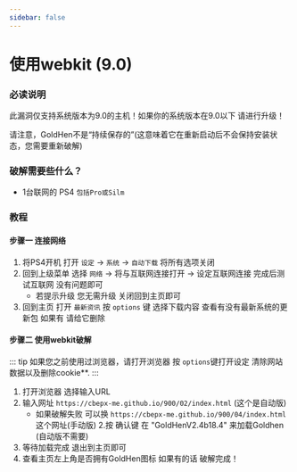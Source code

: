 ```yaml
---
sidebar: false
---
```


# 使用webkit (9.0)

### 必读说明

此漏洞仅支持系统版本为9.0的主机！如果你的系统版本在9.0以下 请进行升级！

请注意，GoldHen不是“持续保存的”(这意味着它在重新启动后不会保持安装状态，您需要重新破解)


### 破解需要些什么？

* 1台联网的 PS4 `包括Pro或Silm`

### 教程

#### 步骤一 连接网络

1. 将PS4开机 打开 `设定` → `系统` → `自动下载` 将所有选项关闭
2. 回到上级菜单 选择 `网络` → 将与互联网连接打开  → 设定互联网连接 完成后测试互联网 没有问题即可
    + 若提示升级 您无需升级 关闭回到主页即可
3. 回到主页 打开 `最新资讯` 按 `options` 键
选择下载内容 查看有没有最新系统的更新包 如果有 请给它删除

#### 步骤二 使用webkit破解

::: tip
如果您之前使用过浏览器，请打开浏览器 按 `options`键打开设定 清除网站数据以及删除cookie**. 
:::

1. 打开浏览器 选择输入URL
2. 输入网址 `https://cbepx-me.github.io/900/02/index.html` (这个是自动版)
    + 如果破解失败 可以换 `https://cbepx-me.github.io/900/04/index.html` 这个网址(手动版)
2.按 确认键 在 "GoldHenV2.4b18.4" 来加载Goldhen (自动版不需要)
4. 等待加载完成 退出到主页即可
5. 查看主页左上角是否拥有GoldHen图标 如果有的话 破解完成！



